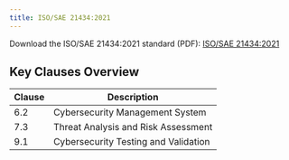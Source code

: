 ```yaml
---
title: ISO/SAE 21434:2021
---
```


Download the ISO/SAE 21434:2021 standard (PDF): [ISO/SAE 21434:2021](/standards/ISO_SAE_21434_2021.pdf)

## Key Clauses Overview

| Clause | Description                             |
| ------ | --------------------------------------- |
| 6.2    | Cybersecurity Management System         |
| 7.3    | Threat Analysis and Risk Assessment     |
| 9.1    | Cybersecurity Testing and Validation    |